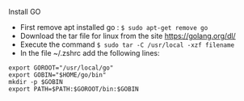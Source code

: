 Install GO

- First remove apt installed go : `$ sudo apt-get remove go`
- Download the tar file for linux from the site https://golang.org/dl/
- Execute the command `$ sudo tar -C /usr/local -xzf filename`
- In the file ~/.zshrc add the following lines:
```shell
export GOROOT="/usr/local/go"
export GOBIN="$HOME/go/bin"
mkdir -p $GOBIN
export PATH=$PATH:$GOROOT/bin:$GOBIN
```
